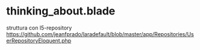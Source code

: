 # thinking_about.blade

<!-- Contenuto migrato da _docs/thinking_about.blade.txt -->


struttura con l5-repository
https://github.com/jeanfprado/laradefault/blob/master/app/Repositories/UserRepositoryEloquent.php
